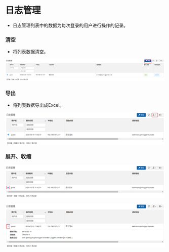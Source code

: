 # 日志管理

* 日志管理列表中的数据为每次登录的用户进行操作的记录。

### 清空

* 将列表数据清空。

![](/assets/3.4.1.png)

### 导出

* 将列表数据导出成Excel。

![](/assets/3.4.2.png)

### 展开、收缩

![](/assets/3.4.5.png)

![](/assets/3.4.3.png)

